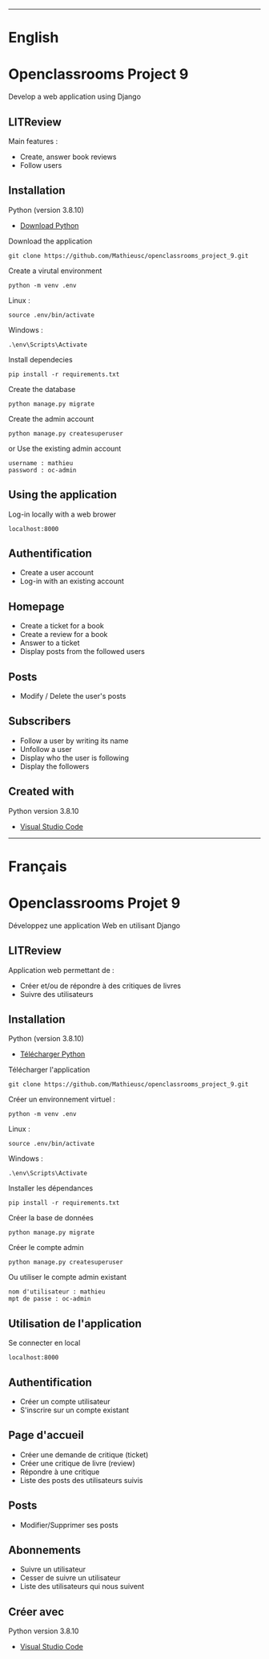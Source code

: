 ---------------------------------------------------------------------
# English

# Openclassrooms Project 9
Develop a web application using Django

## LITReview

Main features :
- Create, answer book reviews
- Follow users

## Installation

Python (version 3.8.10)
* [Download Python](https://www.python.org/downloads/) 

Download the application
```
git clone https://github.com/Mathieusc/openclassrooms_project_9.git
```

Create a virutal environment
```
python -m venv .env
```

Linux :
```
source .env/bin/activate
```

Windows :
```
.\env\Scripts\Activate
```

Install dependecies
```
pip install -r requirements.txt
```

Create the database
```
python manage.py migrate
```

Create the admin account
```
python manage.py createsuperuser
```

or Use the existing admin account
```
username : mathieu
password : oc-admin
```



## Using the application

Log-in locally with a web brower
```
localhost:8000
```
## Authentification

- Create a user account
- Log-in with an existing account


## Homepage

- Create a ticket for a book
- Create a review for a book
- Answer to a ticket
- Display posts from the followed users

## Posts

- Modify / Delete the user's posts

## Subscribers

- Follow a user by writing its name
- Unfollow a user
- Display who the user is following
- Display the followers


## Created with

Python version 3.8.10
* [Visual Studio Code](https://code.visualstudio.com/) 


---------------------------------------------------------------------
# Français

# Openclassrooms Projet 9
Développez une application Web en utilisant Django

## LITReview

Application web permettant de :
- Créer et/ou de répondre à des critiques de livres
- Suivre des utilisateurs

## Installation

Python (version 3.8.10)
* [Télécharger Python](https://www.python.org/downloads/) 

Télécharger l'application
```
git clone https://github.com/Mathieusc/openclassrooms_project_9.git
```

Créer un environnement virtuel :
```
python -m venv .env
```

Linux :
```
source .env/bin/activate
```

Windows :
```
.\env\Scripts\Activate
```

Installer les dépendances
```
pip install -r requirements.txt
```

Créer la base de données
```
python manage.py migrate
```

Créer le compte admin
```
python manage.py createsuperuser
```

Ou utiliser le compte admin existant
```
nom d'utilisateur : mathieu
mpt de passe : oc-admin
```


## Utilisation de l'application

Se connecter en local
```
localhost:8000
```
## Authentification

- Créer un compte utilisateur
- S'inscrire sur un compte existant


## Page d'accueil

- Créer une demande de critique (ticket)
- Créer une critique de livre (review)
- Répondre à une critique
- Liste des posts des utilisateurs suivis

## Posts

- Modifier/Supprimer ses posts

## Abonnements

- Suivre un utilisateur
- Cesser de suivre un utilisateur
- Liste des utilisateurs qui nous suivent


## Créer avec

Python version 3.8.10
* [Visual Studio Code](https://code.visualstudio.com/) 
